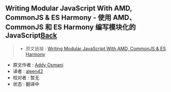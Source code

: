 ## Writing Modular JavaScript With AMD, CommonJS & ES Harmony - 使用 AMD、CommonJS 和 ES Harmony 编写模块化的 JavaScript[**Back**](./../translation.md)

> * 原文链接 : [Writing Modular JavaScript With AMD, CommonJS & ES Harmony](https://addyosmani.com/writing-modular-js/)
* 原文作者 : [Addy Osmani](http://twitter.com/addyosmani)
* 译者 : [aleen42](https://github.com/aleen42) 
* 校对者 : 暂无
* 状态 : 翻译中
